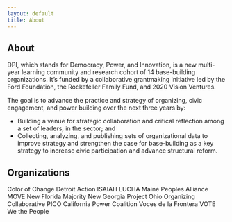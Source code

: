 ```yaml
---
layout: default
title: About
---
```

## About
DPI, which stands for Democracy, Power, and Innovation, is a new multi-year learning community and research cohort of 14 base-building organizations. It’s funded by a collaborative grantmaking initiative led by the Ford Foundation, the Rockefeller Family Fund, and 2020 Vision Ventures.

The goal is to advance the practice and strategy of organizing, civic engagement, and power building over the next three years by: 

- Building a venue for strategic collaboration and critical reflection among a set of leaders, in the sector; and 
- Collecting, analyzing, and publishing sets of organizational data to improve strategy and strengthen the case for base-building as a key strategy to increase civic participation and advance structural reform.

## Organizations

Color of Change
Detroit Action
ISAIAH
LUCHA
Maine Peoples Alliance
MOVE
New Florida Majority
New Georgia Project
Ohio Organizing Collaborative
PICO California
Power Coalition
Voces de la Frontera
VOTE
We the People
